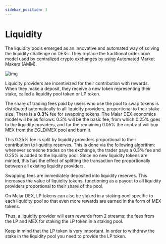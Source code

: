 ```yaml
---
sidebar_position: 3
---
```


# Liquidity

The liquidity pools emerged as an innovative and automated way of solving the liquidity challenge on DEXs. They replace the traditional order book model used by centralized crypto exchanges by using Automated Market Makers (AMM).

<div style={{textAlign: 'center'}}>

![img](/docs/liquidity-pools.png)

</div>

Liquidity providers are incentivized for their contribution with rewards. When they make a deposit, they receive a new token representing their stake, called a liquidity pool token or LP token.

The share of trading fees paid by users who use the pool to swap tokens is distributed automatically to all liquidity providers, proportional to their stake size. There is a **0.3%** fee for swapping tokens. The Maiar DEX economics model will be as follows: 0.3% will be the basic fee, from which 0.25% goes to the liquidity providers, and for the remaining 0.05% the contract will buy MEX from the EGLD/MEX pool and burn it.

This 0.25% fee is split by liquidity providers proportional to their contribution to liquidity reserves. This is done via the following algorithm: whenever someone trades on the exchange, the trader pays a 0.3% fee and 0.25% is added to the liquidity pool. Since no new liquidity tokens are minted, this has the effect of splitting the transaction fee proportionally between all existing liquidity providers.

Swapping fees are immediately deposited into liquidity reserves. This increases the value of liquidity tokens, functioning as a payout to all liquidity providers proportional to their share of the pool.

On Maiar DEX, LP tokens can also be staked in a staking pool specific to each liquidity pool so that even more rewards are earned in the form of MEX tokens.

Thus, a liquidity provider will earn rewards from 2 streams: the fees from the LP and MEX for staking the LP token in a staking pool.

Keep in mind that the LP token is very important. In order to withdraw the stake in the liquidity pool you need to provide the LP token.
